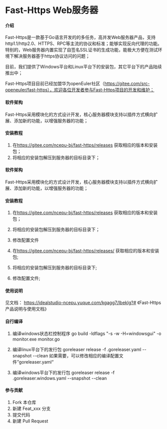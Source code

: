 # Fast-Https Web服务器

#### 介绍

Fast-Https是一款基于Go语言开发的的多任务，高并发Web服务器产品，支持http1.1/http2.0、HTTPS、RPC等主流的协议和标准；能够实现反向代理的功能。特别的，Web服务器内置实现了自签名SSL证书的生成功能，能极大方便在测试环境下解决服务器基于https协议访问的问题；

目前，我们提供了Windows平台和Linux平台下的安装包，其它平台下的产品陆续推出中；

Fast-Https项目目前已经加盟华为openEuler社区（https://gitee.com/src-openeuler/fast-https），欢迎各位开发者参与Fast-Https项目的开发和维护；

#### 软件架构

Fast-Https采用模块化的方式设计开发，核心服务器模块支持以插件方式横向扩展、添加新的功能，以增强服务器的功能；

#### 安装教程

1. 在<https://gitee.com/ncepu-bj/fast-https/releases> 获取相应的版本和安装包；
2. 将相应的安装包解压到服务器的目标目录下；

#### 软件架构

Fast-Https采用模块化的方式设计开发，核心服务器模块支持以插件方式横向扩展、添加新的功能，以增强服务器的功能；

#### 安装教程

1. 在<https://gitee.com/ncepu-bj/fast-https/releases> 获取相应的版本和安装包；
2. 将相应的安装包解压到服务器的目标目录下；
3. 修改配置文件

1. 在<https://gitee.com/ncepu-bj/fast-https/releases/> 获取相应的版本和安装包;
2. 将相应的安装包解压到服务器的目标目录下;
3. 修改配置文件;

#### 使用说明

见文档：
<https://idealstudio-ncepu.yuque.com/kgagg7/lbeklg?#> 《Fast-Https产品说明与使用文档》

#### 自行编译

1. 编译windows状态栏控制程序
    go build -ldflags "-s -w -H=windowsgui" -o monitor.exe monitor.go

2. 编译linux平台下的发行包
   goreleaser release -f .goreleaser.yaml --snapshot --clean
   如果需要，可以修改相应的编译配置文件”goreleaser.yaml“

3. 编译windows平台下的发行包
   goreleaser release -f .goreleaser.windows.yaml --snapshot --clean

#### 参与贡献

1. Fork 本仓库
2. 新建 Feat_xxx 分支
3. 提交代码
4. 新建 Pull Request
